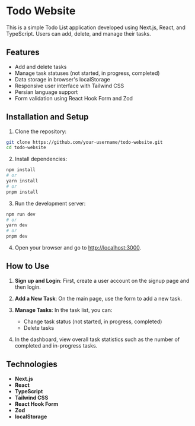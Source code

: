 # Todo Website

This is a simple Todo List application developed using Next.js, React, and TypeScript. Users can add, delete, and manage their tasks.

## Features

- Add and delete tasks
- Manage task statuses (not started, in progress, completed)
- Data storage in browser's localStorage
- Responsive user interface with Tailwind CSS
- Persian language support
- Form validation using React Hook Form and Zod

## Installation and Setup

1. Clone the repository:

```bash
git clone https://github.com/your-username/todo-website.git
cd todo-website
```

2. Install dependencies:

```bash
npm install
# or
yarn install
# or
pnpm install
```

3. Run the development server:

```bash
npm run dev
# or
yarn dev
# or
pnpm dev

```

4. Open your browser and go to [http://localhost:3000](http://localhost:3000).

## How to Use

1. **Sign up and Login**: First, create a user account on the signup page and then login.

2. **Add a New Task**: On the main page, use the form to add a new task.

3. **Manage Tasks**: In the task list, you can:

   - Change task status (not started, in progress, completed)
   - Delete tasks

4. In the dashboard, view overall task statistics such as the number of completed and in-progress tasks.

## Technologies

- **Next.js**
- **React**
- **TypeScript**
- **Tailwind CSS**
- **React Hook Form**
- **Zod**
- **localStorage**
